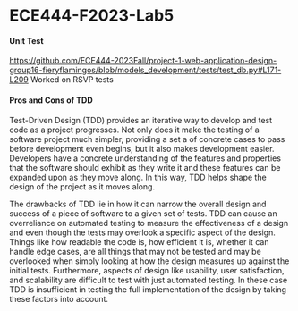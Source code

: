 # ECE444-F2023-Lab5

#### Unit Test
https://github.com/ECE444-2023Fall/project-1-web-application-design-group16-fieryflamingos/blob/models_development/tests/test_db.py#L171-L209
Worked on RSVP tests

#### Pros and Cons of TDD

Test-Driven Design (TDD) provides an iterative way to develop and test code as a project progresses. Not only does it make the testing of a software project much simpler, providing a set a of concrete cases to pass before development even begins, but it also makes development easier. Developers have a concrete understanding of the features and properties that the software should exhibit as they write it and these features can be expanded upon as they move along. In this way, TDD helps shape the design of the project as it moves along.

The drawbacks of TDD lie in how it can narrow the overall design and success of a piece of software to a given set of tests. TDD can cause an overreliance on automated testing to measure the effectiveness of a design and even though the tests may overlook a specific aspect of the design. Things like how readable the code is, how efficient it is, whether it can handle edge cases, are all things that may not be tested and may be overlooked when simply looking at how the design measures up against the initial tests. Furthermore, aspects of design like usability, user satisfaction, and scalability are difficult to test with just automated testing. In these case TDD is insufficient in testing the full implementation of the design by taking these factors into account.
